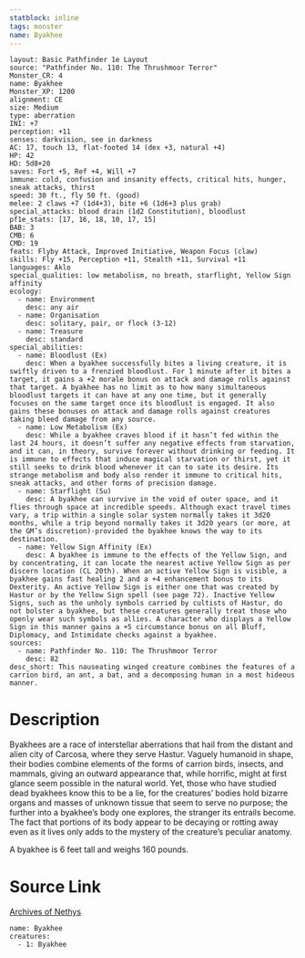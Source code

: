 ```yaml
---
statblock: inline
tags: monster
name: Byakhee
---
```

```statblock
layout: Basic Pathfinder 1e Layout
source: "Pathfinder No. 110: The Thrushmoor Terror"
Monster_CR: 4
name: Byakhee
Monster_XP: 1200
alignment: CE
size: Medium
type: aberration
INI: +7
perception: +11
senses: darkvision, see in darkness
AC: 17, touch 13, flat-footed 14 (dex +3, natural +4)
HP: 42
HD: 5d8+20
saves: Fort +5, Ref +4, Will +7
immune: cold, confusion and insanity effects, critical hits, hunger, sneak attacks, thirst
speed: 30 ft., fly 50 ft. (good)
melee: 2 claws +7 (1d4+3), bite +6 (1d6+3 plus grab)
special_attacks: blood drain (1d2 Constitution), bloodlust
pf1e_stats: [17, 16, 18, 10, 17, 15]
BAB: 3
CMB: 6
CMD: 19
feats: Flyby Attack, Improved Initiative, Weapon Focus (claw)
skills: Fly +15, Perception +11, Stealth +11, Survival +11
languages: Aklo
special_qualities: low metabolism, no breath, starflight, Yellow Sign affinity
ecology:
  - name: Environment
    desc: any air
  - name: Organisation
    desc: solitary, pair, or flock (3-12)
  - name: Treasure
    desc: standard
special_abilities:
  - name: Bloodlust (Ex)
    desc: When a byakhee successfully bites a living creature, it is swiftly driven to a frenzied bloodlust. For 1 minute after it bites a target, it gains a +2 morale bonus on attack and damage rolls against that target. A byakhee has no limit as to how many simultaneous bloodlust targets it can have at any one time, but it generally focuses on the same target once its bloodlust is engaged. It also gains these bonuses on attack and damage rolls against creatures taking bleed damage from any source.
  - name: Low Metabolism (Ex)
    desc: While a byakhee craves blood if it hasn’t fed within the last 24 hours, it doesn’t suffer any negative effects from starvation, and it can, in theory, survive forever without drinking or feeding. It is immune to effects that induce magical starvation or thirst, yet it still seeks to drink blood whenever it can to sate its desire. Its strange metabolism and body also render it immune to critical hits, sneak attacks, and other forms of precision damage.
  - name: Starflight (Su)
    desc: A byakhee can survive in the void of outer space, and it flies through space at incredible speeds. Although exact travel times vary, a trip within a single solar system normally takes it 3d20 months, while a trip beyond normally takes it 3d20 years (or more, at the GM’s discretion)-provided the byakhee knows the way to its destination.
  - name: Yellow Sign Affinity (Ex)
    desc: A byakhee is immune to the effects of the Yellow Sign, and by concentrating, it can locate the nearest active Yellow Sign as per discern location (CL 20th). When an active Yellow Sign is visible, a byakhee gains fast healing 2 and a +4 enhancement bonus to its Dexterity. An active Yellow Sign is either one that was created by Hastur or by the Yellow Sign spell (see page 72). Inactive Yellow Signs, such as the unholy symbols carried by cultists of Hastur, do not bolster a byakhee, but these creatures generally treat those who openly wear such symbols as allies. A character who displays a Yellow Sign in this manner gains a +5 circumstance bonus on all Bluff, Diplomacy, and Intimidate checks against a byakhee.
sources:
  - name: Pathfinder No. 110: The Thrushmoor Terror
    desc: 82
desc_short: This nauseating winged creature combines the features of a carrion bird, an ant, a bat, and a decomposing human in a most hideous manner.
```
# Description
Byakhees are a race of interstellar aberrations that hail from the distant and alien city of Carcosa, where they serve Hastur. Vaguely humanoid in shape, their bodies combine elements of the forms of carrion birds, insects, and mammals, giving an outward appearance that, while horrific, might at first glance seem possible in the natural world. Yet, those who have studied dead byakhees know this to be a lie, for the creatures’ bodies hold bizarre organs and masses of unknown tissue that seem to serve no purpose; the further into a byakhee’s body one explores, the stranger its entrails become. The fact that portions of its body appear to be decaying or rotting away even as it lives only adds to the mystery of the creature’s peculiar anatomy.

A byakhee is 6 feet tall and weighs 160 pounds.
# Source Link
[Archives of Nethys](https://aonprd.com/MonsterDisplay.aspx?ItemName=Byakhee)
```encounter-table
name: Byakhee
creatures:
  - 1: Byakhee
```
